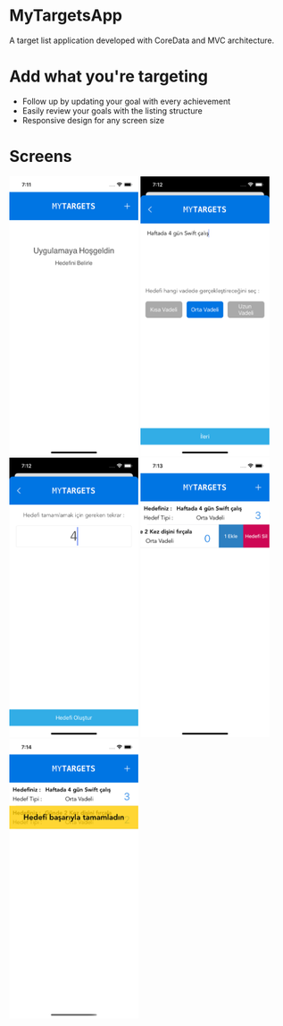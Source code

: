 # MyTargetsApp

A target list application developed with CoreData and MVC architecture.

# Add what you're targeting
* Follow up by updating your goal with every achievement
* Easily review your goals with the listing structure
* Responsive design for any screen size


# Screens
<img height = 500 width = full src="images/1.png"> <img height = 500 width = full src="images/2.png"> <img height = 500 width = full src="images/3.png"> <img height = 500 width = full src="images/4.png"> <img height = 500 width = full src="images/5.png">
 
